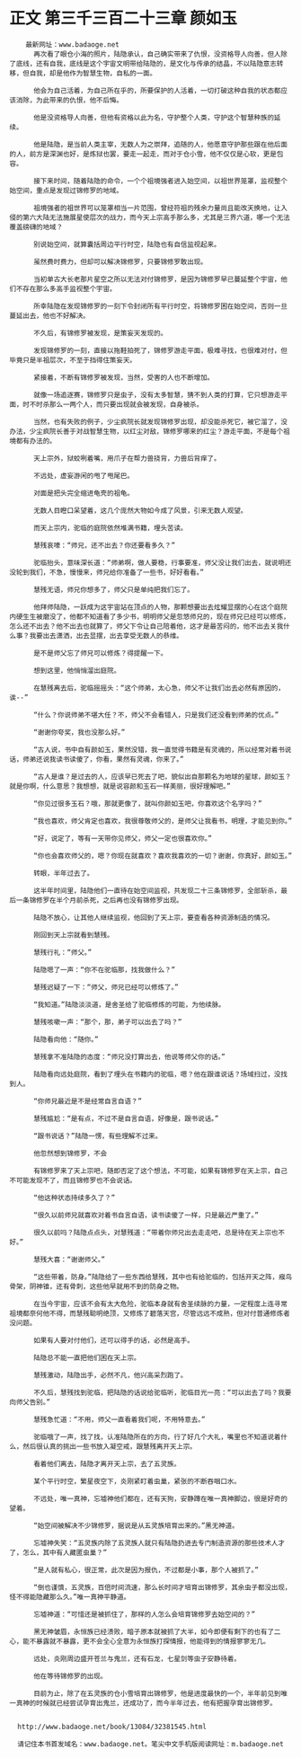 # 正文 第三千三百二十三章 颜如玉
        最新网址：www.badaoge.net
          再次看了眼仓小海的照片，陆隐承认，自己确实带来了仇恨，没资格导人向善，但人除了底线，还有自我，底线是这个宇宙文明带给陆隐的，是文化与传承的结晶，不以陆隐意志转移，但自我，却是他作为智慧生物，自私的一面。
      
          他会为自己活着，为自己所在乎的，所要保护的人活着，一切打破这种自我的状态都应该消除，为此带来的仇恨，他不后悔。
      
          他是没资格导人向善，但他有资格以此为名，守护整个人类，守护这个智慧种族的延续。
      
          他是陆隐，是当前人类主宰，无数人为之崇拜，追随的人，他愿意守护那些跟在他后面的人，前方是深渊也好，是炼狱也罢，要走一起走，而对于仓小雪，他不仅仅是心软，更是包容。
      
          接下来时间，随着陆隐的命令，一个个祖境强者进入始空间，以祖世界笼罩，监视整个始空间，重点是发现过锦修罗的地域。
      
          祖境强者的祖世界可以笼罩相当一片范围，曾经符祖的残余力量尚且能改天换地，让入侵的第六大陆无法施展星使层次的战力，而今天上宗高手那么多，尤其是三界六道，哪一个无法覆盖磅礴的地域？
      
          别说始空间，就算囊括周边平行时空，陆隐也有自信监视起来。
      
          虽然费时费力，但却可以解决锦修罗，只要锦修罗敢出现。
      
          当初单古大长老那片星空之所以无法对付锦修罗，是因为锦修罗早已蔓延整个宇宙，他们不存在那么多高手监视整个宇宙。
      
          所幸陆隐在发现锦修罗的一刻下令封闭所有平行时空，将锦修罗困在始空间，否则一旦蔓延出去，他也不好解决。
      
          不久后，有锦修罗被发现，是策妄天发现的。
      
          发现锦修罗的一刻，直接以拖鞋拍死了，锦修罗游走平面，极难寻找，也很难对付，但毕竟只是半祖层次，不至于挡得住策妄天。
      
          紧接着，不断有锦修罗被发现，当然，受害的人也不断增加。
      
          就像一场追逐赛，锦修罗只是虫子，没有太多智慧，猜不到人类的打算，它只想游走平面，时不时杀那么一两个人，而只要出现就会被发现，自身被杀。
      
          当然，也有失败的例子，少尘疯院长就发现锦修罗出现，却没能杀死它，被它溜了，没办法，少尘疯院长善于对战智慧生物，以红尘对敌，锦修罗哪来的红尘？游走平面，不是每个祖境都有办法的。
      
          天上宗外，狱蛟咧着嘴，用爪子在帮力兽挠背，力兽后背痒了。
      
          不远处，虚妄游闲的甩了甩尾巴。
      
          对面是把头完全缩进龟壳的祖龟。
      
          无数人目瞪口呆望着，这几个庞然大物如今成了风景，引来无数人观望。
      
          而天上宗内，驼临的庭院依然堆满书籍，埋头苦读。
      
          慧残哀嚎：“师兄，还不出去？你还要看多久？”
      
          驼临抬头，意味深长道：“师弟啊，做人要稳，行事要准，师父没让我们出去，就说明还没轮到我们，不急，慢慢来，师兄给你准备了一些书，好好看看。”
      
          慧残无语，师兄你想多了，师父只是单纯把我们忘了。
      
          他拜师陆隐，一跃成为这宇宙站在顶点的人物，那颗想要出去炫耀显摆的心在这个庭院内硬生生被磨没了，他都不知道看了多少书，明明师父是忽悠师兄的，现在师兄已经可以修炼，怎么还不出去？他不出去也就算了，师父下令让自己陪着他，这才是最苦闷的，他不出去关我什么事？我要出去潇洒，出去显摆，出去享受无数人的恭维。
      
          是不是师父忘了师兄可以修炼？得提醒一下。
      
          想到这里，他悄悄溜出庭院。
      
          在慧残离去后，驼临摇摇头：“这个师弟，太心急，师父不让我们出去必然有原因的，诶--”
      
          “什么？你说师弟不堪大任？不，师父不会看错人，只是我们还没看到师弟的优点。”
      
          “谢谢你夸奖，我也没那么好。”
      
          “古人说，书中自有颜如玉，果然没错，我一直觉得书籍是有灵魂的，所以经常对着书说话，师弟还说我读书读傻了，你看，果然有灵魂，你来了。”
      
          “古人是谁？是过去的人，应该早已死去了吧，貌似出自那颗名为地球的星球，颜如玉？就是你啊，什么意思？我想想，就是说容颜和玉石一样美丽，很好理解吧。”
      
          “你见过很多玉石？哦，那就更像了，就叫你颜如玉吧，你喜欢这个名字吗？”
      
          “我也喜欢，师父肯定也喜欢，我很尊敬师父的，是师父让我看书，明理，才能见到你。”
      
          “好，说定了，等有一天带你见师父，师父一定也很喜欢你。”
      
          “你也会喜欢师父的，嗯？你现在就喜欢？喜欢我喜欢的一切？谢谢，你真好，颜如玉。”
      
          转眼，半年过去了。
      
          这半年时间里，陆隐他们一直待在始空间监视，共发现二十三条锦修罗，全部斩杀，最后一条锦修罗在半个月前杀死，之后再也没有锦修罗出现。
      
          陆隐不放心，让其他人继续监视，他回到了天上宗，要查看各种资源制造的情况。
      
          刚回到天上宗就看到慧残。
      
          慧残行礼：“师父。”
      
          陆隐嗯了一声：“你不在驼临那，找我做什么？”
      
          慧残迟疑了一下：“师父，师兄已经可以修炼了。”
      
          “我知道。”陆隐淡淡道，是舍圣给了驼临修炼的可能，为他续脉。
      
          慧残咳嗽一声：“那个，那，弟子可以出去了吗？”
      
          陆隐看向他：“随你。”
      
          慧残拿不准陆隐的态度：“师兄没打算出去，他说等师父你的话。”
      
          陆隐看向远处庭院，看到了埋头在书籍内的驼临，嗯？他在跟谁说话？场域扫过，没找到人。
      
          “你师兄最近是不是经常自言自语？”
      
          慧残尴尬：“是有点，不过不是自言自语，好像是，跟书说话。”
      
          “跟书说话？”陆隐一愣，有些理解不过来。
      
          他忽然想到锦修罗，不会
      
          有锦修罗来了天上宗吧，随即否定了这个想法，不可能，如果有锦修罗在天上宗，自己不可能发现不了，而且锦修罗也不会说话。
      
          “他这种状态持续多久了？”
      
          “很久以前师兄就喜欢对着书自言自语，读书读傻了一样，只是最近严重了。”
      
          很久以前吗？陆隐点点头，对慧残道：“带着你师兄出去走走吧，总是待在天上宗也不好。”
      
          慧残大喜：“谢谢师父。”
      
          “这些带着，防身。”陆隐给了一些东西给慧残，其中也有给驼临的，包括开天之阵，瘊鸟骨架，阴神锥，还有骨刺，这些他早就用不到的防身之物。
      
          在当今宇宙，应该不会有太大危险，驼临本身就有舍圣续脉的力量，一定程度上连寻常祖境都奈何他不得，而慧残聪明绝顶，又修炼了碧落天宫，尽管远远不成熟，但对付普通修炼者没问题。
      
          如果有人要对付他们，还可以得手的话，必然是高手。
      
          陆隐总不能一直把他们困在天上宗。
      
          慧残激动，陆隐出手，必然不凡，他兴高采烈跑了。
      
          不久后，慧残找到驼临，把陆隐的话说给驼临听，驼临目光一亮：“可以出去了吗？我要向师父告别。”
      
          慧残急忙道：“不用，师父一直看着我们呢，不用特意去。”
      
          驼临哦了一声，找了找，认准陆隐所在的方向，行了好几个大礼，嘴里也不知道说着什么，然后很认真的挑出一些书放入凝空戒，跟慧残离开天上宗。
      
          看着他们离去，陆隐才离开天上宗，去了五灵族。
      
          某个平行时空，繁星夜空下，炎刚紧盯着虫巢，紧张的不断吞咽口水。
      
          不远处，唯一真神，忘墟神他们都在，还有天狗，安静蹲在唯一真神脚边，很是好奇的望着。
      
          “始空间被解决不少锦修罗，据说是从五灵族培育出来的。”黑无神道。
      
          忘墟神失笑：“五灵族内除了五灵族人就只有陆隐扔进去专门制造资源的那些技术人才了，怎么，其中有人藏匿虫巢？”
      
          “是人就有私心，很正常，此次是因为报仇，不过都是小事，那个人被抓了。”
      
          “倒也谨慎，五灵族，百倍时间流速，那么长时间才培育出锦修罗，其余虫子都没出现，怪不得能隐藏那么久。”唯一真神平静道。
      
          忘墟神道：“可惜还是被抓住了，那样的人怎么会培育锦修罗去始空间的？”
      
          黑无神皱眉，永恒族已经溃败，暗子原本就被抓了大半，如今即便有剩下的也有了二心，能不暴露就不暴露，更不会全心全意为永恒族打探情报，他能得到的情报寥寥无几。
      
          远处，炎刚周边盛开苍兰与鬼兰，还有石龙，七星剑等虫子安静待着。
      
          他在等待锦修罗的出现。
      
          目前为止，除了在五灵族的仓小雪培育出锦修罗，他是进度最快的一个，半年前见到唯一真神的时候就已经尝试孕育出鬼兰，还成功了，而今半年过去，他有把握孕育出锦修罗。
      
      
      http://www.badaoge.net/book/13084/32381545.html
      
      请记住本书首发域名：www.badaoge.net。笔尖中文手机版阅读网址：m.badaoge.net